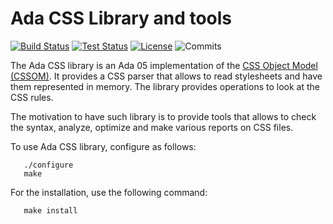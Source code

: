 # Ada CSS Library and tools

[![Build Status](https://img.shields.io/jenkins/s/http/jenkins.vacs.fr/Ada-CSS.svg)](http://jenkins.vacs.fr/job/Ada-CSS/)
[![Test Status](https://img.shields.io/jenkins/t/http/jenkins.vacs.fr/Ada-CSS.svg)](http://jenkins.vacs.fr/job/Ada-CSS/)
[![License](http://img.shields.io/badge/license-APACHE2-blue.svg)](LICENSE)
![Commits](https://img.shields.io/github/commits-since/stcarrez/ada-css/0.1.0.svg)

The Ada CSS library is an Ada 05 implementation of the
[CSS Object Model (CSSOM)](https://www.w3.org/TR/2016/WD-cssom-1-20160317/).
It provides a CSS parser that allows to read stylesheets and have them
represented in memory.  The library provides operations to look at the
CSS rules.

The motivation to have such library is to provide tools that allows to
check the syntax, analyze, optimize and make various reports on CSS files.

To use Ada CSS library, configure as follows:
```
   ./configure
   make
```
For the installation, use the following command:
```
   make install
```
